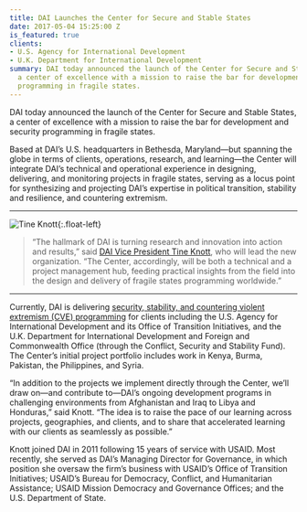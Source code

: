 ```yaml
---
title: DAI Launches the Center for Secure and Stable States
date: 2017-05-04 15:25:00 Z
is_featured: true
clients:
- U.S. Agency for International Development
- U.K. Department for International Development
summary: DAI today announced the launch of the Center for Secure and Stable States,
  a center of excellence with a mission to raise the bar for development and security
  programming in fragile states.
---
```


DAI today announced the launch of the Center for Secure and Stable States, a center of excellence with a mission to raise the bar for development and security programming in fragile states.

<!--more-->
 
Based at DAI’s U.S. headquarters in Bethesda, Maryland—but spanning the globe in terms of clients, operations, research, and learning—the Center will integrate DAI’s technical and operational experience in designing, delivering, and monitoring projects in fragile states, serving as a locus point for synthesizing and projecting DAI’s expertise in political transition, stability and resilience, and countering extremism. 

<hr>

![Tine Knott](/uploads/TineKnott%20New.jpg){:.float-left}

> “The hallmark of DAI is turning research and innovation into action and results,” said [DAI Vice President Tine Knott](/who-we-are/our-team/tine-knott), who will lead the new organization. “The Center, accordingly, will be both a technical and a project management hub, feeding practical insights from the field into the design and delivery of fragile states programming worldwide.”

<hr>

Currently, DAI is delivering [security, stability, and countering violent extremism (CVE) programming](/our-work/solutions/fragile-states) for clients including the U.S. Agency for International Development and its Office of Transition Initiatives, and the U.K. Department for International Development and Foreign and Commonwealth Office (through the Conflict, Security and Stability Fund). The Center’s initial project portfolio includes work in Kenya, Burma, Pakistan, the Philippines, and Syria. 

“In addition to the projects we implement directly through the Center, we’ll draw on—and contribute to—DAI’s ongoing development programs in challenging environments from Afghanistan and Iraq to Libya and Honduras,” said Knott. “The idea is to raise the pace of our learning across projects, geographies, and clients, and to share that accelerated learning with our clients as seamlessly as possible.”   

Knott joined DAI in 2011 following 15 years of service with USAID. Most recently, she served as DAI’s Managing Director for Governance, in which position she oversaw the firm’s business with USAID’s Office of Transition Initiatives; USAID’s Bureau for Democracy, Conflict, and Humanitarian Assistance; USAID Mission Democracy and Governance Offices; and the U.S. Department of State.
